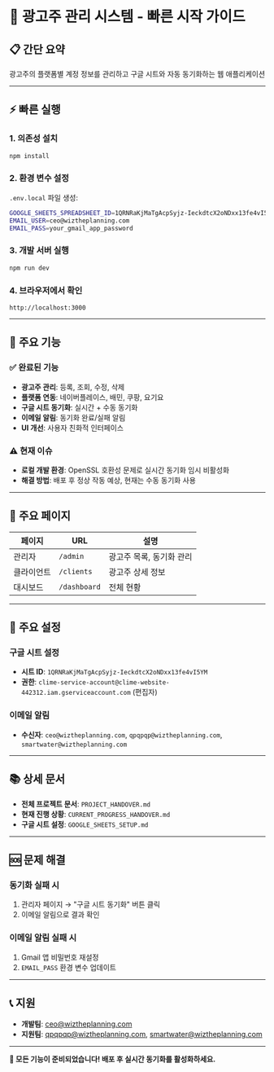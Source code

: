 # 🚀 광고주 관리 시스템 - 빠른 시작 가이드

## 📋 간단 요약
광고주의 플랫폼별 계정 정보를 관리하고 구글 시트와 자동 동기화하는 웹 애플리케이션

---

## ⚡ 빠른 실행

### 1. 의존성 설치
```bash
npm install
```

### 2. 환경 변수 설정
`.env.local` 파일 생성:
```bash
GOOGLE_SHEETS_SPREADSHEET_ID=1QRNRaKjMaTgAcpSyjz-IeckdtcX2oNDxx13fe4vI5YM
EMAIL_USER=ceo@wiztheplanning.com
EMAIL_PASS=your_gmail_app_password
```

### 3. 개발 서버 실행
```bash
npm run dev
```

### 4. 브라우저에서 확인
```
http://localhost:3000
```

---

## 🔑 주요 기능

### ✅ 완료된 기능
- **광고주 관리**: 등록, 조회, 수정, 삭제
- **플랫폼 연동**: 네이버플레이스, 배민, 쿠팡, 요기요
- **구글 시트 동기화**: 실시간 + 수동 동기화
- **이메일 알림**: 동기화 완료/실패 알림
- **UI 개선**: 사용자 친화적 인터페이스

### ⚠️ 현재 이슈
- **로컬 개발 환경**: OpenSSL 호환성 문제로 실시간 동기화 임시 비활성화
- **해결 방법**: 배포 후 정상 작동 예상, 현재는 수동 동기화 사용

---

## 📱 주요 페이지

| 페이지 | URL | 설명 |
|--------|-----|------|
| 관리자 | `/admin` | 광고주 목록, 동기화 관리 |
| 클라이언트 | `/clients` | 광고주 상세 정보 |
| 대시보드 | `/dashboard` | 전체 현황 |

---

## 🔧 주요 설정

### 구글 시트 설정
- **시트 ID**: `1QRNRaKjMaTgAcpSyjz-IeckdtcX2oNDxx13fe4vI5YM`
- **권한**: `clime-service-account@clime-website-442312.iam.gserviceaccount.com` (편집자)

### 이메일 알림
- **수신자**: `ceo@wiztheplanning.com`, `qpqpqp@wiztheplanning.com`, `smartwater@wiztheplanning.com`

---

## 📚 상세 문서

- **전체 프로젝트 문서**: `PROJECT_HANDOVER.md`
- **현재 진행 상황**: `CURRENT_PROGRESS_HANDOVER.md`
- **구글 시트 설정**: `GOOGLE_SHEETS_SETUP.md`

---

## 🆘 문제 해결

### 동기화 실패 시
1. 관리자 페이지 → "구글 시트 동기화" 버튼 클릭
2. 이메일 알림으로 결과 확인

### 이메일 알림 실패 시
1. Gmail 앱 비밀번호 재설정
2. `EMAIL_PASS` 환경 변수 업데이트

---

## 📞 지원

- **개발팀**: ceo@wiztheplanning.com
- **지원팀**: qpqpqp@wiztheplanning.com, smartwater@wiztheplanning.com

---

**🎉 모든 기능이 준비되었습니다! 배포 후 실시간 동기화를 활성화하세요.** 